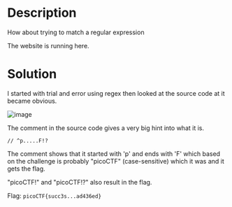 # Description

How about trying to match a regular expression

The website is running here.

# Solution

I started with trial and error using regex then looked at the source code at it became obvious. 

![image](https://user-images.githubusercontent.com/91398631/230785350-5f85a222-98b2-4561-a2a6-58f2b206ae24.png)

The comment in the source code gives a very big hint into what it is.

```// ^p.....F!?```

The comment shows that it started with 'p' and ends with 'F' which based on the challenge is probably "picoCTF" (case-sensitive) which it was and it gets the flag.

"picoCTF!" and "picoCTF!?" also result in the flag.

Flag: ```picoCTF{succ3s...ad436ed}```

